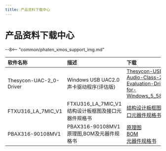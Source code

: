 ```yaml
---
title: 产品资料下载中心
---
```



# 产品资料下载中心
--8<-- "common/phaten_xmos_support_img.md"

 
| 软件名称                                   | 描述                                 |下载
| :------------|:------------------------------------|:--------------------
| Thesycon-UAC-2_0-Driver        | Windows USB UAC2.0声卡驱动程序(评估版)                | [Thesycon-USB-Audio-Class-2_0-Evaluation-Driver-for-Windows_5_58_0.zip](../../assets/download/Thesycon-USB-Audio-Class-2_0-Evaluation-Driver-for-Windows_5_58_0.zip)
| FTXU316_LA_7MIC_V1       | FTXU316_LA_7MIC_V1结构设计板框图及接口元器件规格书                | [结构设计板框图及接口元器件规格书](../../../assets/download/ftxu316_la_7mic_v1/规格书和PCB板框.zip)
| PBAX316-90108MV1                    | PBAX316-90108MV1 原理图,BOM及元器件规格书 | [原理图](../../../assets/download/pbax316_90108mv1/pbax316_90108mv1_sch_v1.0.pdf)<br>[BOM](../../../assets/download/pbax316_90108mv1/PBAX316-90108V1_PCBA.xlsx)<br>[元器件规格书](../../../assets/download/pbax316_90108mv1/元器件规格书.zip)



